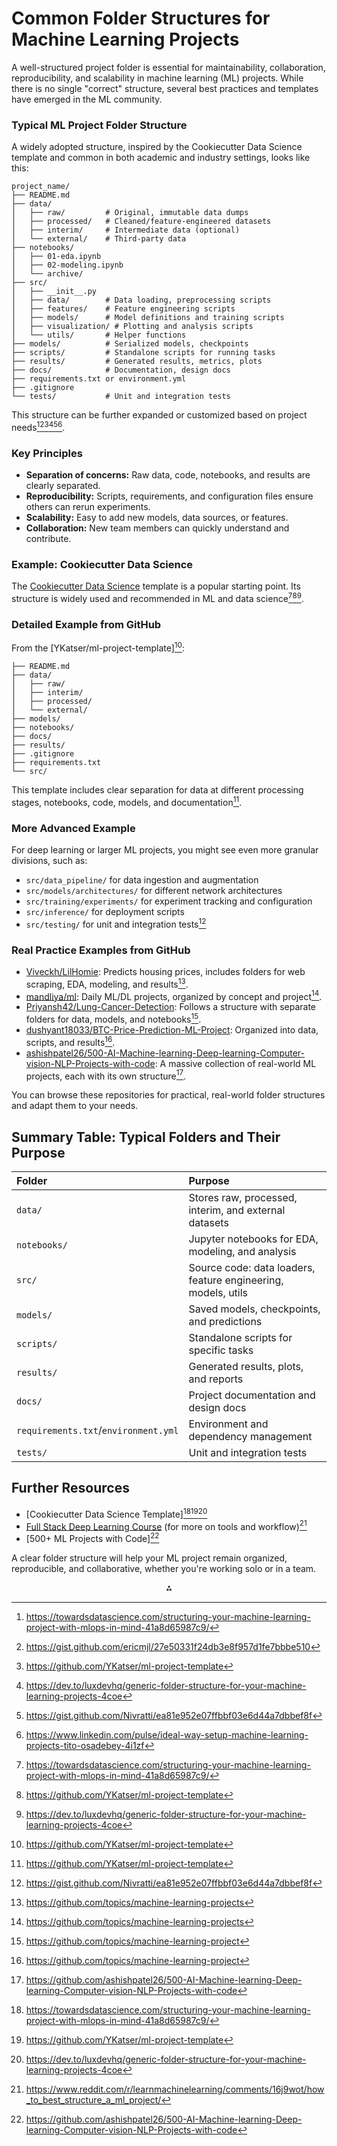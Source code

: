 # Common Folder Structures for Machine Learning Projects

A well-structured project folder is essential for maintainability, collaboration, reproducibility, and scalability in machine learning (ML) projects. While there is no single "correct" structure, several best practices and templates have emerged in the ML community.

### Typical ML Project Folder Structure

A widely adopted structure, inspired by the Cookiecutter Data Science template and common in both academic and industry settings, looks like this:

```
project_name/
├── README.md
├── data/
│   ├── raw/         # Original, immutable data dumps
│   ├── processed/   # Cleaned/feature-engineered datasets
│   ├── interim/     # Intermediate data (optional)
│   └── external/    # Third-party data
├── notebooks/
│   ├── 01-eda.ipynb
│   ├── 02-modeling.ipynb
│   └── archive/
├── src/
│   ├── __init__.py
│   ├── data/        # Data loading, preprocessing scripts
│   ├── features/    # Feature engineering scripts
│   ├── models/      # Model definitions and training scripts
│   ├── visualization/ # Plotting and analysis scripts
│   └── utils/       # Helper functions
├── models/          # Serialized models, checkpoints
├── scripts/         # Standalone scripts for running tasks
├── results/         # Generated results, metrics, plots
├── docs/            # Documentation, design docs
├── requirements.txt or environment.yml
├── .gitignore
└── tests/           # Unit and integration tests
```

This structure can be further expanded or customized based on project needs[^1][^2][^3][^4][^5][^6].

### Key Principles

- **Separation of concerns:** Raw data, code, notebooks, and results are clearly separated.
- **Reproducibility:** Scripts, requirements, and configuration files ensure others can rerun experiments.
- **Scalability:** Easy to add new models, data sources, or features.
- **Collaboration:** New team members can quickly understand and contribute.


### Example: Cookiecutter Data Science

The [Cookiecutter Data Science](https://drivendata.github.io/cookiecutter-data-science/) template is a popular starting point. Its structure is widely used and recommended in ML and data science[^1][^3][^4].

### Detailed Example from GitHub

From the [YKatser/ml-project-template][^3]:

```
├── README.md
├── data/
│   ├── raw/
│   ├── interim/
│   ├── processed/
│   └── external/
├── models/
├── notebooks/
├── docs/
├── results/
├── .gitignore
├── requirements.txt
└── src/
```

This template includes clear separation for data at different processing stages, notebooks, code, models, and documentation[^3].

### More Advanced Example

For deep learning or larger ML projects, you might see even more granular divisions, such as:

- `src/data_pipeline/` for data ingestion and augmentation
- `src/models/architectures/` for different network architectures
- `src/training/experiments/` for experiment tracking and configuration
- `src/inference/` for deployment scripts
- `src/testing/` for unit and integration tests[^5]


### Real Practice Examples from GitHub

- [Viveckh/LilHomie](https://github.com/Viveckh/LilHomie): Predicts housing prices, includes folders for web scraping, EDA, modeling, and results[^7].
- [mandliya/ml](https://github.com/mandliya/ml): Daily ML/DL projects, organized by concept and project[^7].
- [Priyansh42/Lung-Cancer-Detection](https://github.com/Priyansh42/Lung-Cancer-Detection): Follows a structure with separate folders for data, models, and notebooks[^8].
- [dushyant18033/BTC-Price-Prediction-ML-Project](https://github.com/dushyant18033/BTC-Price-Prediction-ML-Project): Organized into data, scripts, and results[^8].
- [ashishpatel26/500-AI-Machine-learning-Deep-learning-Computer-vision-NLP-Projects-with-code](https://github.com/ashishpatel26/500-AI-Machine-learning-Deep-learning-Computer-vision-NLP-Projects-with-code): A massive collection of real-world ML projects, each with its own structure[^9].

You can browse these repositories for practical, real-world folder structures and adapt them to your needs.

## Summary Table: Typical Folders and Their Purpose

| Folder | Purpose |
| :-- | :-- |
| `data/` | Stores raw, processed, interim, and external datasets |
| `notebooks/` | Jupyter notebooks for EDA, modeling, and analysis |
| `src/` | Source code: data loaders, feature engineering, models, utils |
| `models/` | Saved models, checkpoints, and predictions |
| `scripts/` | Standalone scripts for specific tasks |
| `results/` | Generated results, plots, and reports |
| `docs/` | Project documentation and design docs |
| `requirements.txt`/`environment.yml` | Environment and dependency management |
| `tests/` | Unit and integration tests |

## Further Resources

- [Cookiecutter Data Science Template][^1][^3][^4]
- [Full Stack Deep Learning Course](https://fullstackdeeplearning.com/course/2022/) (for more on tools and workflow)[^10]
- [500+ ML Projects with Code][^9]

A clear folder structure will help your ML project remain organized, reproducible, and collaborative, whether you're working solo or in a team.

<div style="text-align: center">⁂</div>

[^1]: https://towardsdatascience.com/structuring-your-machine-learning-project-with-mlops-in-mind-41a8d65987c9/

[^2]: https://gist.github.com/ericmjl/27e50331f24db3e8f957d1fe7bbbe510

[^3]: https://github.com/YKatser/ml-project-template

[^4]: https://dev.to/luxdevhq/generic-folder-structure-for-your-machine-learning-projects-4coe

[^5]: https://gist.github.com/Nivratti/ea81e952e07ffbbf03e6d44a7dbbef8f

[^6]: https://www.linkedin.com/pulse/ideal-way-setup-machine-learning-projects-tito-osadebey-4i1zf

[^7]: https://github.com/topics/machine-learning-projects

[^8]: https://github.com/topics/machine-learning-project

[^9]: https://github.com/ashishpatel26/500-AI-Machine-learning-Deep-learning-Computer-vision-NLP-Projects-with-code

[^10]: https://www.reddit.com/r/learnmachinelearning/comments/16j9wot/how_to_best_structure_a_ml_project/

